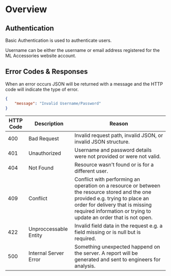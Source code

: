 # Overview

## Authentication

Basic Authentication is used to authenticate users.

Username can be either the username or email address registered for the ML Accessories website account.

## Error Codes & Responses

When an error occurs JSON will be returned with a message and the HTTP code will indicate the type of error.

```JSON
{
    "message": "Invalid Username/Password"
}
```

HTTP Code | Description           | Reason
----------|-----------------------|--------
400       | Bad Request           | Invalid request path, invalid JSON, or invalid JSON structure.
401       | Unauthorized          | Username and password details were not provided or were not valid.
404       | Not Found             | Resource wasn't found or is for a different user.
409       | Conflict              | Conflict with performing an operation on a resource or between the resource stored and the one provided e.g. trying to place an order for delivery that is missing required information or trying to update an order that is not open.
422       | Unproccessable Entity | Invalid field data in the request e.g. a field missing or is null but is required.
500       | Internal Server Error | Something unexpected happend on the server. A report will be generated and sent to engineers for analysis.
